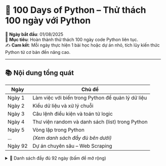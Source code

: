 # 🐍 100 Days of Python – Thử thách 100 ngày với Python

📅 **Ngày bắt đầu**: 01/08/2025  
📌 **Mục tiêu**: Hoàn thành thử thách 100 ngày code Python liên tục.  
✍️ **Cam kết**: Mỗi ngày thực hiện 1 bài học hoặc dự án nhỏ, tích lũy kiến thức Python từ cơ bản đến nâng cao.

---

## 📚 Nội dung tổng quát

| Ngày | Chủ đề |
|------|--------|
| Ngày 1 | Làm việc với biến trong Python để quản lý dữ liệu |
| Ngày 2 | Kiểu dữ liệu và xử lý chuỗi |
| Ngày 3 | Câu lệnh điều kiện và toán tử logic |
| Ngày 4 | Thư viện random và danh sách (list) trong Python |
| Ngày 5 | Vòng lặp trong Python |
| ... | *(Xem danh sách đầy đủ bên dưới)* |
| Ngày 92 | Dự án chuyên sâu – Web Scraping |

<details>
<summary>📜 Danh sách đầy đủ 92 ngày (bấm để mở rộng) </summary>
Day 1 - Working with Variables in Python to Manage Data
Day 2 - Understanding Data Types and How to Manipulate Strings
Day 3 - Control Flow and Logical Operators
Day 4 - Randomisation and Python Lists
Day 5 - Python Loops
Day 6 - Python Functions & Karel
Day 7 - Hangman
Day 8 - Function Parameters & Caesar Cipher
Day 9 - Dictionaries, Nesting and the Secret Auction
Day 10 - Function Return Values and the Calculator Project
Day 11 - Blackjack Capstone Project
Day 12 - Scope and Namespacing in Python
Day 13 - Debugging: How to Find and Fix Errors in your Code
Day 14 - Higher Lower Game Project
Day 15 - Local Development Environment Setup & the Coffee Machine
Day 16 - Object Oriented Programming (OOP)
Day 17 - The Quiz Project & the Benefits of OOP
Day 18 - Turtle & the Graphical User Interface (GUI)
Day 19 - Instances, State and Higher Order Functions
Day 20 - Build the Snake Game Part 1: Animation & Coordinates
Day 21 - Build the Snake Game Part 2: Inheritance & List Slicing
Day 22 - Build Pong: The Famous Arcade Game
Day 23 - The Turtle Crossing Capstone Project
Day 24 - Files, Directories and Paths
Day 25 - Working with CSV Data and the Pandas Library
Day 26 - List Comprehension and the NATO Alphabet
Day 27 - Tkinter, *args, **kwargs and Creating GUI Programs
Day 28 - Tkinter, Dynamic Typing and the Pomodoro GUI Application
Day 29 - Building a Password Manager GUI App with Tkinter
Day 30 - Errors, Exceptions and JSON Data: Improving the Password Manager
Day 31 - Flash Card App Capstone Project
Day 32 - Send Email (smtplib) & Manage Dates (datetime)
Day 33 - API Endpoints & API Parameters - ISS Overhead Notifier
Day 34 - API Practice - Creating a GUI Quiz App
Day 35 - Keys, Authentication & Environment Variables: Send SMS
Day 36 - Stock Trading News Alert Project
Day 37 - Habit Tracking Project: API Post Requests & Headers
Day 38 - Workout Tracking Using Google Sheets
Day 39 - Capstone Part 1: Flight Deal Finder
Day 40 - Capstone Part 2: Flight Club
Day 41 - Introduction to HTML
Day 42 - Intermediate HTML
Day 43 - Introduction to CSS
Day 44 - Intermediate CSS
Day 45 - Web Scraping with Beautiful Soup
Day 46 - Create a Spotify Playlist using the Musical Time Machine
Day 47 - Create an Automated Amazon Price Tracker
Day 48 - Selenium Webdriver Browser and Game Playing Bot
Day 49 - Automating Job Applications on LinkedIn
Day 50 - Auto Tinder Swiping Bot
Day 51 - Internet Speed Twitter Complaint Bot
Day 52 - Instagram Follower Bot
Day 53 - Data Entry Job Automation
Day 54 - Introduction to Web Development with Flask
Day 55 - HTML & URL Parsing in Flask and the Higher Lower Game
Day 56 - Rendering HTML/Static files and Using Website Templates
Day 57 - Templating with Jinja in Flask Applications
Day 58 - Bootstrap
Day 59 - Blog Capstone Project Part 2 - Adding Styling
Day 60 - POST Requests with Flask and HTML Forms
Day 61 - Building Advanced Forms with Flask-WTForms
Day 62 - Flask, WTForms, Bootstrap and CSV - Coffee & Wifi Project
Day 63 - Databases and with SQLite and SQLAlchemy
Day 64 - My Top 10 Movies Website
Day 65 - How to Create a Website that People will Love
Day 66 - Building Your Own API with RESTful Routing
Day 67 - Blog Capstone Project Part 3 - RESTful Routing
Day 68 - Authentication with Flask
Day 69 - Blog Capstone Project Part 4 - Adding Users
Day 70 - Deploying Your Web Application with Digital Ocean
Day 71 - Data Exploration with Pandas: College Major v.s. Your Salary
Day 72 - Data Visualisation with Matplotlib: Programming Languages
Day 73 - Aggregate & Merge Data with Pandas: Analyse the LEGO Dataset
Day 74 - Google Trends Data: Resampling and Visualising Time Series
Day 75 - Beautiful Plotly Charts & Analysing the Android App Store
Day 76 - Computation with NumPy and N-Dimensional Arrays
Day 77 - Linear Regression and Data Visualisation with Seaborn
Day 78 - Analysing the Nobel Prize with Plotly, Matplotlib & Seaborn
Day 79 - The Tragic Discovery of Handwashing: t-Tests & Distributions
Day 80 - Capstone Project - Predict House Prices
Day 81 - Professional Portfolio Project - (Python Scripting)
Day 82 - Professional Portfolio Project - (Python Web Development)
Day 83 - Professional Portfolio Project - (Python Scripting)
Day 84 - Professional Portfolio Project - (GUI)
Day 85 - Professional Portfolio Project - (GUI)
Day 86 - Professional Portfolio Project - (Game)
Day 87 - Professional Portfolio Project - (Web Development)
Day 88 - Professional Portfolio Project - (Web Development)
Day 89 - Professional Portfolio Project - (GUI Desktop App)
Day 90 - Professional Portfolio Project - (HTTP Requests & APIs)
Day 91 - Professional Portfolio Project - (Image Processing & Data Science)
Day 92 - Professional Portfolio Project - (Web Scraping)

